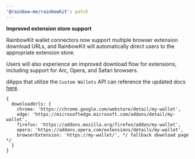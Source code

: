 ```yaml
---
'@rainbow-me/rainbowkit': patch
---
```


**Improved extension store support**

RainbowKit wallet connectors now support multiple browser extension download URLs, and RainbowKit will automatically direct users to the appropriate extension store.

Users will also experience an improved download flow for extensions, including support for Arc, Opera, and Safari browsers.

dApps that utilize the `Custom Wallets` API can reference the updated docs [here](https://www.rainbowkit.com/docs/custom-wallets).

```tsx
{
  downloadUrls: {
    chrome: 'https://chrome.google.com/webstore/detail/my-wallet',
    edge: 'https://microsoftedge.microsoft.com/addons/detail/my-wallet',
    firefox: 'https://addons.mozilla.org/firefox/addon/my-wallet',
    opera: 'https://addons.opera.com/extensions/details/my-wallet',
    browserExtension: 'https://my-wallet/', */ fallback download page */
  }
}
```
